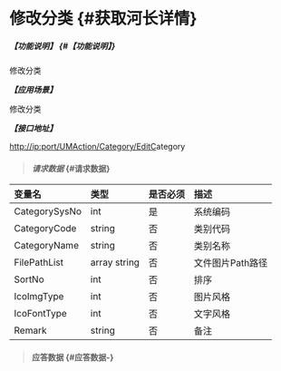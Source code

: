 # 修改分类 {#获取河长详情}

##### _【功能说明】_ {#【功能说明】}

修改分类

_**【应用场景】**_

修改分类

_**【接口地址】**_

[http://ip:port/UMAction/Category/EditC](http://ip:port/HMQuery/RiverMaster/GetRiverMasterByRiverMasterSysNo)ategory

> #### _请求数据_ {#请求数据}

| 变量名 | 类型 | 是否必须 | 描述 |
| :--- | :--- | :--- | :--- |
| CategorySysNo | int | 是 | 系统编码 |
| CategoryCode | string | 否 | 类别代码 |
| CategoryName | string | 否 | 类别名称 |
| FilePathList | array string | 否 | 文件图片Path路径 |
| SortNo | int | 否 | 排序 |
| IcoImgType | int | 否 | 图片风格 |
| IcoFontType | int | 否 | 文字风格 |
| Remark | string | 否 | 备注 |

> #### 应答数据 {#应答数据-}



